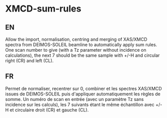 # XMCD-sum-rules

## EN

Allow the import, normalisation, centring and merging of XAS/XMCD spectra from DEIMOS-SOLEIL beamline to automatically apply sum rules.
One scan number to give (with a Tz parameter without incidence on calculations), the next 7 should be the same sample with +/-H and circular right (CR) and left (CL).


## FR

Permet de normaliser, recentrer sur 0, combiner et les spectres XAS/XMCD issues de DEIMOS-SOLEIL puis d'appliquer automatiquement les règles de somme.
Un numéro de scan en entrée (avec un paramètre Tz sans incidence sur les calculs), les 7 suivants étant le même échantillon avec +/-H et circulaire droit (CR) et gauche (CL).
